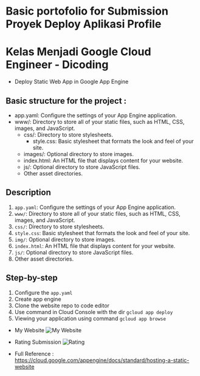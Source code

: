 # Basic portofolio for Submission Proyek Deploy Aplikasi Profile 

# Kelas Menjadi Google Cloud Engineer - Dicoding

- Deploy Static Web App in Google App Engine

## Basic structure for the project :
- app.yaml: Configure the settings of your App Engine application.
- www/: Directory to store all of your static files, such as HTML, CSS, images, and JavaScript.
  - css/: Directory to store stylesheets.
    - style.css: Basic stylesheet that formats the look and feel of your site.
  - images/: Optional directory to store images.
  - index.html: An HTML file that displays content for your website.
  - js/: Optional directory to store JavaScript files.
  - Other asset directories.
 
## Description
1. ```app.yaml```: Configure the settings of your App Engine application.
2. ```www/```: Directory to store all of your static files, such as HTML, CSS, images, and JavaScript.
3. ```css/```: Directory to store stylesheets.
4. ```style.css```: Basic stylesheet that formats the look and feel of your site.
5. ```img/```: Optional directory to store images.
6. ```index.html```: An HTML file that displays content for your website.
7. ```js/```: Optional directory to store JavaScript files.
8. Other asset directories.

## Step-by-step
1. Configure the ```app.yaml```
2. Create app engine
3. Clone the website repo to code editor
4. Use command in Cloud Console with the dir ```gcloud app deploy```
5. Viewing your application using command ```gcloud app browse```

- My Website
![My Website](Documentation/web-display.png)
- Rating Submission
![Rating](Documentation/Rating.png)

- Full Reference : https://cloud.google.com/appengine/docs/standard/hosting-a-static-website
